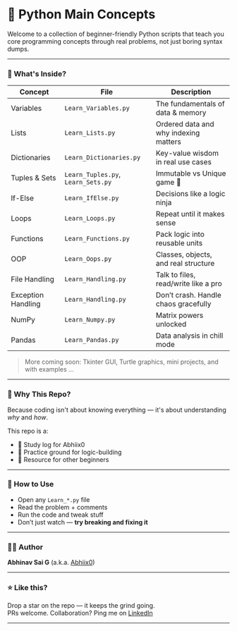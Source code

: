 # 🧠 Python Main Concepts

Welcome to a collection of beginner-friendly Python scripts that teach you core programming concepts through real problems, not just boring syntax dumps.

---

### 📂 What's Inside?

| Concept             | File                  | Description                              |
|---------------------|------------------------|------------------------------------------|
| Variables           | `Learn_Variables.py`   | The fundamentals of data & memory        |
| Lists               | `Learn_Lists.py`       | Ordered data and why indexing matters    |
| Dictionaries        | `Learn_Dictionaries.py`| Key-value wisdom in real use cases       |
| Tuples & Sets       | `Learn_Tuples.py`, `Learn_Sets.py` | Immutable vs Unique game 🔁      |
| If-Else             | `Learn_IfElse.py`      | Decisions like a logic ninja             |
| Loops               | `Learn_Loops.py`       | Repeat until it makes sense              |
| Functions           | `Learn_Functions.py`   | Pack logic into reusable units           |
| OOP                 | `Learn_Oops.py`        | Classes, objects, and real structure     |
| File Handling       | `Learn_Handling.py`    | Talk to files, read/write like a pro     |
| Exception Handling  | `Learn_Handling.py`    | Don’t crash. Handle chaos gracefully     |
| NumPy               | `Learn_Numpy.py`       | Matrix powers unlocked                   |
| Pandas              | `Learn_Pandas.py`      | Data analysis in chill mode              |

> More coming soon: Tkinter GUI, Turtle graphics, mini projects, and with examples ...

---

### 📌 Why This Repo?

Because coding isn't about knowing everything — it's about understanding *why* and *how*.

This repo is a:
- 📘 Study log for Abhiix0
- 🧠 Practice ground for logic-building
- 🎯 Resource for other beginners

---

### 🌱 How to Use

- Open any `Learn_*.py` file
- Read the problem + comments
- Run the code and tweak stuff
- Don’t just watch — **try breaking and fixing it**

---

### 🧑‍💻 Author

**Abhinav Sai G** (a.k.a. [Abhiix0](https://github.com/Abhiix0))  

---

### ⭐️ Like this?

Drop a star on the repo — it keeps the grind going.  
PRs welcome. Collaboration? Ping me on [LinkedIn](https://www.linkedin.com/in/abhinav-sai-g-942bb5333)

---
